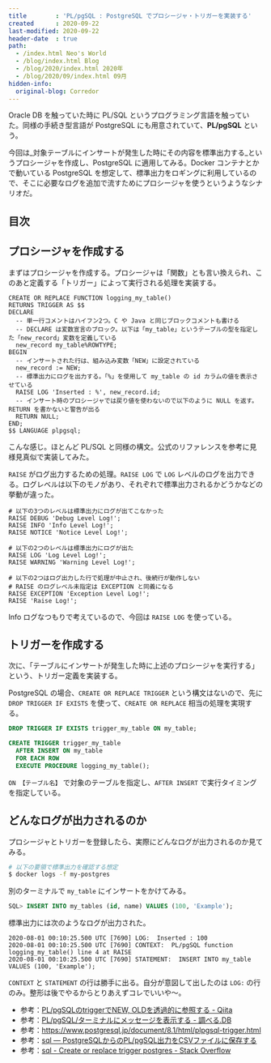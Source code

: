 ```yaml
---
title        : 'PL/pgSQL : PostgreSQL でプロシージャ・トリガーを実装する'
created      : 2020-09-22
last-modified: 2020-09-22
header-date  : true
path:
  - /index.html Neo's World
  - /blog/index.html Blog
  - /blog/2020/index.html 2020年
  - /blog/2020/09/index.html 09月
hidden-info:
  original-blog: Corredor
---
```


Oracle DB を触っていた時に PL/SQL というプログラミング言語を触っていた。同様の手続き型言語が PostgreSQL にも用意されていて、__PL/pgSQL__ という。

今回は_対象テーブルにインサートが発生した時にその内容を標準出力する_というプロシージャを作成し、PostgreSQL に適用してみる。Docker コンテナとかで動いている PostgreSQL を想定して、標準出力をロギングに利用しているので、そこに必要なログを追加で流すためにプロシージャを使うというようなシナリオだ。

## 目次

## プロシージャを作成する

まずはプロシージャを作成する。プロシージャは「関数」とも言い換えられ、このあと定義する「トリガー」によって実行される処理を実装する。

```plsql
CREATE OR REPLACE FUNCTION logging_my_table()
RETURNS TRIGGER AS $$
DECLARE
  -- 単一行コメントはハイフン2つ。C や Java と同じブロックコメントも書ける
  -- DECLARE は変数宣言のブロック。以下は「my_table」というテーブルの型を指定した「new_record」変数を定義している
  new_record my_table%ROWTYPE;
BEGIN
  -- インサートされた行は、組み込み変数「NEW」に設定されている
  new_record := NEW;
  -- 標準出力にログを出力する。「%」を使用して my_table の id カラムの値を表示させている
  RAISE LOG 'Inserted : %', new_record.id;
  -- インサート時のプロシージャでは戻り値を使わないので以下のように NULL を返す。RETURN を書かないと警告が出る
  RETURN NULL;
END;
$$ LANGUAGE plpgsql;
```

こんな感じ。ほとんど PL/SQL と同様の構文。公式のリファレンスを参考に見様見真似で実装してみた。

`RAISE` がログ出力するための処理。`RAISE LOG` で `LOG` レベルのログを出力できる。ログレベルは以下のモノがあり、それぞれで標準出力されるかどうかなどの挙動が違った。

```plsql
# 以下の3つのレベルは標準出力にログが出てこなかった
RAISE DEBUG 'Debug Level Log!';
RAISE INFO 'Info Level Log!';
RAISE NOTICE 'Notice Level Log!';

# 以下の2つのレベルは標準出力にログが出た
RAISE LOG 'Log Level Log!';
RAISE WARNING 'Warning Level Log!';

# 以下の2つはログ出力した行で処理が中止され、後続行が動作しない
# RAISE のログレベル未指定は EXCEPTION と同義になる
RAISE EXCEPTION 'Exception Level Log!';
RAISE 'Raise Log!';
```

Info ログなつもりで考えているので、今回は `RAISE LOG` を使っている。

## トリガーを作成する

次に、「テーブルにインサートが発生した時に上述のプロシージャを実行する」という、トリガー定義を実装する。

PostgreSQL の場合、`CREATE OR REPLACE TRIGGER` という構文はないので、先に `DROP TRIGGER IF EXISTS` を使って、`CREATE OR REPLACE` 相当の処理を実現する。

```sql
DROP TRIGGER IF EXISTS trigger_my_table ON my_table;

CREATE TRIGGER trigger_my_table
  AFTER INSERT ON my_table
  FOR EACH ROW
  EXECUTE PROCEDURE logging_my_table();
```

`ON 【テーブル名】` で対象のテーブルを指定し、`AFTER INSERT` で実行タイミングを指定している。

## どんなログが出力されるのか

プロシージャとトリガーを登録したら、実際にどんなログが出力されるのか見てみる。

```bash
# 以下の要領で標準出力を確認する想定
$ docker logs -f my-postgres
```

別のターミナルで `my_table` にインサートをかけてみる。

```sql
SQL> INSERT INTO my_tables (id, name) VALUES (100, 'Example');
```

標準出力には次のようなログが出力された。

```
2020-08-01 00:10:25.500 UTC [7690] LOG:  Inserted : 100
2020-08-01 00:10:25.500 UTC [7690] CONTEXT:  PL/pgSQL function logging_my_table() line 4 at RAISE
2020-08-01 00:10:25.500 UTC [7690] STATEMENT:  INSERT INTO my_table VALUES (100, 'Example');
```

`CONTEXT` と `STATEMENT` の行は勝手に出る。自分が意図して出したのは `LOG:` の行のみ。整形は後でやるからとりあえずコレでいいや〜。

- 参考：[PL/pgSQLのtriggerでNEW, OLDを透過的に参照する - Qiita](https://qiita.com/error_401/items/47f1920270ffbd35c840)
- 参考：[PL/pgSQL/ターミナルにメッセージを表示する - 調べる.DB](https://db.just4fun.biz/?PL/pgSQL/%E3%82%BF%E3%83%BC%E3%83%9F%E3%83%8A%E3%83%AB%E3%81%AB%E3%83%A1%E3%83%83%E3%82%BB%E3%83%BC%E3%82%B8%E3%82%92%E8%A1%A8%E7%A4%BA%E3%81%99%E3%82%8B)
- 参考：<https://www.postgresql.jp/document/8.1/html/plpgsql-trigger.html>
- 参考：[sql — PostgreSQLからのPL/pgSQL出力をCSVファイルに保存する](https://www.it-swarm.dev/ja/sql/postgresql%E3%81%8B%E3%82%89%E3%81%AEplpgsql%E5%87%BA%E5%8A%9B%E3%82%92csv%E3%83%95%E3%82%A1%E3%82%A4%E3%83%AB%E3%81%AB%E4%BF%9D%E5%AD%98%E3%81%99%E3%82%8B/967150827/)
- 参考：[sql - Create or replace trigger postgres - Stack Overflow](https://stackoverflow.com/questions/35927365/create-or-replace-trigger-postgres)
